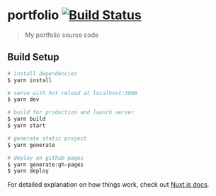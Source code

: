 # portfolio [![Build Status](https://travis-ci.org/EtiennePasteur/portfolio.svg?branch=master)](https://travis-ci.org/EtiennePasteur/portfolio)

> My portfolio source code

## Build Setup

``` bash
# install dependencies
$ yarn install

# serve with hot reload at localhost:3000
$ yarn dev

# build for production and launch server
$ yarn build
$ yarn start

# generate static project
$ yarn generate

# deploy on github pages
$ yarn generate:gh-pages
$ yarn deploy

```

For detailed explanation on how things work, check out [Nuxt.js docs](https://nuxtjs.org).
